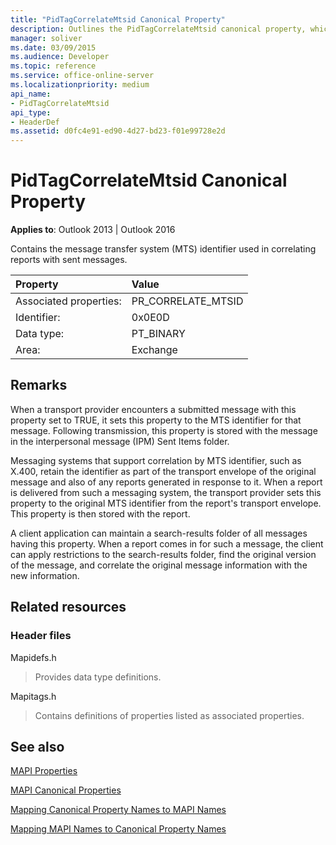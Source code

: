 ```yaml
---
title: "PidTagCorrelateMtsid Canonical Property"
description: Outlines the PidTagCorrelateMtsid canonical property, which contains the MTS identifier used in correlating reports with sent messages.
manager: soliver
ms.date: 03/09/2015
ms.audience: Developer
ms.topic: reference
ms.service: office-online-server
ms.localizationpriority: medium
api_name:
- PidTagCorrelateMtsid
api_type:
- HeaderDef
ms.assetid: d0fc4e91-ed90-4d27-bd23-f01e99728e2d
---
```


# PidTagCorrelateMtsid Canonical Property

  
  
**Applies to**: Outlook 2013 | Outlook 2016 
  
Contains the message transfer system (MTS) identifier used in correlating reports with sent messages.
  
|Property|Value|
|:-----|:-----|
|Associated properties:  <br/> |PR_CORRELATE_MTSID  <br/> |
|Identifier:  <br/> |0x0E0D  <br/> |
|Data type:  <br/> |PT_BINARY  <br/> |
|Area:  <br/> |Exchange  <br/> |
   
## Remarks

When a transport provider encounters a submitted message with this property set to TRUE, it sets this property to the MTS identifier for that message. Following transmission, this property is stored with the message in the interpersonal message (IPM) Sent Items folder.
  
Messaging systems that support correlation by MTS identifier, such as X.400, retain the identifier as part of the transport envelope of the original message and also of any reports generated in response to it. When a report is delivered from such a messaging system, the transport provider sets this property to the original MTS identifier from the report's transport envelope. This property is then stored with the report.
  
A client application can maintain a search-results folder of all messages having this property. When a report comes in for such a message, the client can apply restrictions to the search-results folder, find the original version of the message, and correlate the original message information with the new information.
  
## Related resources

### Header files

Mapidefs.h
  
> Provides data type definitions.
    
Mapitags.h
  
> Contains definitions of properties listed as associated properties.
    
## See also



[MAPI Properties](mapi-properties.md)
  
[MAPI Canonical Properties](mapi-canonical-properties.md)
  
[Mapping Canonical Property Names to MAPI Names](mapping-canonical-property-names-to-mapi-names.md)
  
[Mapping MAPI Names to Canonical Property Names](mapping-mapi-names-to-canonical-property-names.md)

